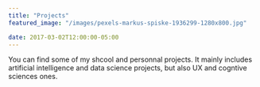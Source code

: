 ```yaml
---
title: "Projects"
featured_image: "/images/pexels-markus-spiske-1936299-1280x800.jpg"

date: 2017-03-02T12:00:00-05:00
---
```

You can find some of my shcool and personnal projects. It mainly includes artificial intelligence and data science projects, but also UX and cogntive sciences ones.

